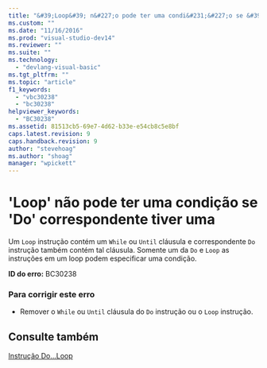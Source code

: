 ```yaml
---
title: "&#39;Loop&#39; n&#227;o pode ter uma condi&#231;&#227;o se &#39;Do&#39; correspondente tiver uma | Microsoft Docs"
ms.custom: ""
ms.date: "11/16/2016"
ms.prod: "visual-studio-dev14"
ms.reviewer: ""
ms.suite: ""
ms.technology: 
  - "devlang-visual-basic"
ms.tgt_pltfrm: ""
ms.topic: "article"
f1_keywords: 
  - "vbc30238"
  - "bc30238"
helpviewer_keywords: 
  - "BC30238"
ms.assetid: 81513cb5-69e7-4d62-b33e-e54cb8c5e8bf
caps.latest.revision: 9
caps.handback.revision: 9
author: "stevehoag"
ms.author: "shoag"
manager: "wpickett"
---
```

# &#39;Loop&#39; n&#227;o pode ter uma condi&#231;&#227;o se &#39;Do&#39; correspondente tiver uma
Um `Loop` instrução contém um `While` ou `Until` cláusula e correspondente `Do` instrução também contém tal cláusula. Somente um da `Do` e `Loop` as instruções em um loop podem especificar uma condição.  
  
 **ID do erro:** BC30238  
  
### Para corrigir este erro  
  
-   Remover o `While` ou `Until` cláusula do `Do` instrução ou o `Loop` instrução.  
  
## Consulte também  
 [Instrução Do...Loop](../../visual-basic/language-reference/statements/do-loop-statement.md)